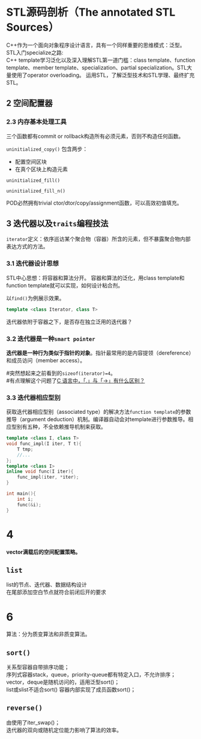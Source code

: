 # STL源码剖析（The annotated STL Sources）

C++作为一个面向对象程序设计语言，具有一个同样重要的思维模式：泛型。  
STL入门specialize之路:  
C++ template学习泛化以及深入理解STL第一道门槛：class template、function template、member template、specialization、partial specialization。STL大量使用了operator overloading。
运用STL，了解泛型技术和STL学理、最终扩充STL。

## 2 空间配置器

### 2.3 内存基本处理工具

三个函数都有commit or rollback构造所有必须元素，否则不构造任何函数。

`uninitialized_copy()` 包含两步：

+ 配置空间区块
+ 在真个区块上构造元素  

`uninitialized_fill()`

`uninitialized_fill_n()`

POD必然拥有trivial ctor/dtor/copy/assignment函数，可以高效初值填充。  

## 3 迭代器以及`traits`编程技法

`iterator`定义：依序巡访某个聚合物（容器）所含的元素，但不暴露聚合物内部表达方式的方法。

### 3.1 迭代器设计思想

STL中心思想：将容器和算法分开。
容器和算法的泛化，用class template和function template就可以实现，如何设计粘合剂。

以`find()`为例展示效果。

```cpp
template <class Iterator, class T>
```

迭代器依附于容器之下，是否存在独立泛用的迭代器？

### 3.2 迭代器是一种``smart pointer``

**迭代器是一种行为类似于指针的对象**。指针最常用的是内容提领（dereference）和成员访问（member access）。

#突然想起来之前看到的``sizeof(iterator)=4``。  
#有点理解这个问题了[C 语言中，「.」与「->」有什么区别？](https://www.zhihu.com/question/49164544)

### 3.3 迭代器相应型别

获取迭代器相应型别（associated type）的解决方法``function template``的参数推导（argument deduction）机制。编译器自动会对template进行参数推导。相应型别有五种，不全依赖推导机制来获取。
```cpp
template <class I, class T>
void func_impl(I iter, T t){
    T tmp;
    //...
};
template <class I>
inline void func(I iter){
    func_impl(iter, *iter);
}

int main(){
    int i;
    func(&i);
}
```

# 4

**vector满载后的空间配置策略。**

## `list`

list的节点、迭代器、数据结构设计  
在尾部添加空白节点就符合前闭后开的要求  

# 6 

算法：分为质变算法和非质变算法。

## `sort()`

关系型容器自带排序功能；  
序列式容器stack，queue，priority-queue都有特定入口，不允许排序；  
vector，deque是随机访问的，适用泛型sort()；  
list或slist不适合sort() 容器内部实现了成员函数sort()；  

## `reverse()`  

由使用了iter_swap()；  
迭代器的双向或随机定位能力影响了算法的效率。